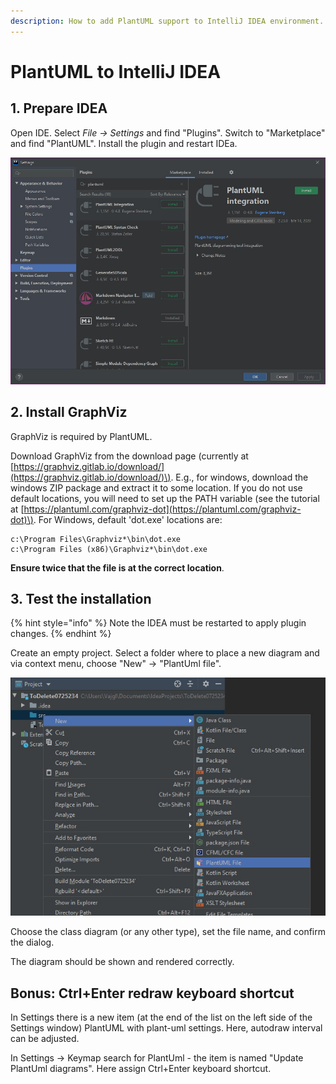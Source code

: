 ```yaml
---
description: How to add PlantUML support to IntelliJ IDEA environment.
---
```


# PlantUML to IntelliJ IDEA

## 1. Prepare IDEA

Open IDE. Select _File -&gt; Settings_ and find "Plugins". Switch to "Marketplace" and find "PlantUML". Install the plugin and restart IDEa.

![](../.gitbook/assets/ideaplugin.jpg)

## 2. Install GraphViz

GraphViz is required by PlantUML.

Download GraphViz from the download page \(currently at [https://graphviz.gitlab.io/download/](https://graphviz.gitlab.io/download/)\). E.g., for windows, download the windows ZIP package and extract it to some location. If you do not use default locations, you will need to set up the PATH variable \(see the tutorial at [https://plantuml.com/graphviz-dot](https://plantuml.com/graphviz-dot)\). For Windows, default 'dot.exe' locations are:

```text
c:\Program Files\Graphviz*\bin\dot.exe
c:\Program Files (x86)\Graphviz*\bin\dot.exe
```

**Ensure twice that the file is at the correct location**.

## 3. Test the installation

{% hint style="info" %}
Note the IDEA must be restarted to apply plugin changes.
{% endhint %}

Create an empty project. Select a folder where to place a new diagram and via context menu, choose "New" -&gt; "PlantUml file".

![](../.gitbook/assets/plantumldiagram.jpg)

Choose the class diagram \(or any other type\), set the file name, and confirm the dialog.

The diagram should be shown and rendered correctly.

## Bonus: Ctrl+Enter redraw keyboard shortcut

In Settings there is a new item \(at the end of the list on the left side of the Settings window\) PlantUML with plant-uml settings. Here, autodraw interval can be adjusted.

In Settings -&gt;  Keymap search for PlantUml - the item is named "Update PlantUml diagrams". Here assign Ctrl+Enter keyboard shortcut.

